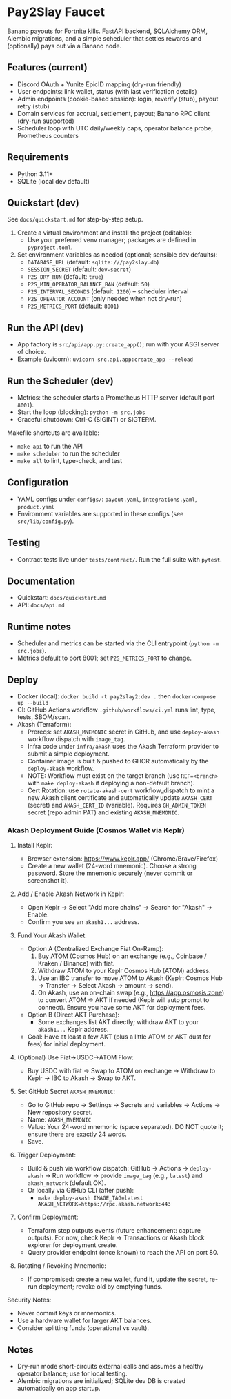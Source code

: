 # Pay2Slay Faucet

Banano payouts for Fortnite kills. FastAPI backend, SQLAlchemy ORM, Alembic migrations, and a simple scheduler that settles rewards and (optionally) pays out via a Banano node.

## Features (current)
- Discord OAuth + Yunite EpicID mapping (dry-run friendly)
- User endpoints: link wallet, status (with last verification details)
- Admin endpoints (cookie-based session): login, reverify (stub), payout retry (stub)
- Domain services for accrual, settlement, payout; Banano RPC client (dry-run supported)
- Scheduler loop with UTC daily/weekly caps, operator balance probe, Prometheus counters

## Requirements
- Python 3.11+
- SQLite (local dev default)

## Quickstart (dev)
See `docs/quickstart.md` for step-by-step setup.

1) Create a virtual environment and install the project (editable):
   - Use your preferred venv manager; packages are defined in `pyproject.toml`.
2) Set environment variables as needed (optional; sensible dev defaults):
   - `DATABASE_URL` (default: `sqlite:///pay2slay.db`)
   - `SESSION_SECRET` (default: `dev-secret`)
   - `P2S_DRY_RUN` (default: `true`)
   - `P2S_MIN_OPERATOR_BALANCE_BAN` (default: `50`)
   - `P2S_INTERVAL_SECONDS` (default: `1200`) – scheduler interval
   - `P2S_OPERATOR_ACCOUNT` (only needed when not dry-run)
   - `P2S_METRICS_PORT` (default: `8001`)

## Run the API (dev)
- App factory is `src/api/app.py:create_app()`; run with your ASGI server of choice.
- Example (uvicorn): `uvicorn src.api.app:create_app --reload`

## Run the Scheduler (dev)
- Metrics: the scheduler starts a Prometheus HTTP server (default port `8001`).
- Start the loop (blocking): `python -m src.jobs`
- Graceful shutdown: Ctrl-C (SIGINT) or SIGTERM.

Makefile shortcuts are available:
- `make api` to run the API
- `make scheduler` to run the scheduler
- `make all` to lint, type-check, and test

## Configuration
- YAML configs under `configs/`: `payout.yaml`, `integrations.yaml`, `product.yaml`
- Environment variables are supported in these configs (see `src/lib/config.py`).

## Testing
- Contract tests live under `tests/contract/`. Run the full suite with `pytest`.

## Documentation
- Quickstart: `docs/quickstart.md`
- API: `docs/api.md`

## Runtime notes
- Scheduler and metrics can be started via the CLI entrypoint (`python -m src.jobs`).
- Metrics default to port 8001; set `P2S_METRICS_PORT` to change.

## Deploy
- Docker (local): `docker build -t pay2slay2:dev .` then `docker-compose up --build`
- CI: GitHub Actions workflow `.github/workflows/ci.yml` runs lint, type, tests, SBOM/scan.
- Akash (Terraform):
   - Prereqs: set `AKASH_MNEMONIC` secret in GitHub, and use `deploy-akash` workflow dispatch with `image_tag`.
   - Infra code under `infra/akash` uses the Akash Terraform provider to submit a simple deployment.
   - Container image is built & pushed to GHCR automatically by the `deploy-akash` workflow.
   - NOTE: Workflow must exist on the target branch (use `REF=<branch>` with `make deploy-akash` if deploying a non-default branch).
   - Cert Rotation: use `rotate-akash-cert` workflow_dispatch to mint a new Akash client certificate and automatically update `AKASH_CERT` (secret) and `AKASH_CERT_ID` (variable). Requires `GH_ADMIN_TOKEN` secret (repo admin PAT) and existing `AKASH_MNEMONIC`.

### Akash Deployment Guide (Cosmos Wallet via Keplr)

1. Install Keplr:
   - Browser extension: https://www.keplr.app/ (Chrome/Brave/Firefox)
   - Create a new wallet (24-word mnemonic). Choose a strong password. Store the mnemonic securely (never commit or screenshot it).

2. Add / Enable Akash Network in Keplr:
   - Open Keplr → Select "Add more chains" → Search for "Akash" → Enable.
   - Confirm you see an `akash1...` address.

3. Fund Your Akash Wallet:
   - Option A (Centralized Exchange Fiat On-Ramp):
     1. Buy ATOM (Cosmos Hub) on an exchange (e.g., Coinbase / Kraken / Binance) with fiat.
     2. Withdraw ATOM to your Keplr Cosmos Hub (ATOM) address.
     3. Use an IBC transfer to move ATOM to Akash (Keplr: Cosmos Hub → Transfer → Select Akash → amount → send).
     4. On Akash, use an on-chain swap (e.g., https://app.osmosis.zone) to convert ATOM → AKT if needed (Keplr will auto prompt to connect). Ensure you have some AKT for deployment fees.
   - Option B (Direct AKT Purchase):
     - Some exchanges list AKT directly; withdraw AKT to your `akash1...` Keplr address.
   - Goal: Have at least a few AKT (plus a little ATOM or AKT dust for fees) for initial deployment.

4. (Optional) Use Fiat→USDC→ATOM Flow:
   - Buy USDC with fiat → Swap to ATOM on exchange → Withdraw to Keplr → IBC to Akash → Swap to AKT.

5. Set GitHub Secret `AKASH_MNEMONIC`:
   - Go to GitHub repo → Settings → Secrets and variables → Actions → New repository secret.
   - Name: `AKASH_MNEMONIC`
   - Value: Your 24-word mnemonic (space separated). DO NOT quote it; ensure there are exactly 24 words.
   - Save.

6. Trigger Deployment:
   - Build & push via workflow dispatch: GitHub → Actions → `deploy-akash` → Run workflow → provide `image_tag` (e.g., `latest`) and `akash_network` (default OK).
   - Or locally via GitHub CLI (after push):
     - `make deploy-akash IMAGE_TAG=latest AKASH_NETWORK=https://rpc.akash.network:443`

7. Confirm Deployment:
   - Terraform step outputs events (future enhancement: capture outputs). For now, check Keplr → Transactions or Akash block explorer for deployment create.
   - Query provider endpoint (once known) to reach the API on port 80.

8. Rotating / Revoking Mnemonic:
   - If compromised: create a new wallet, fund it, update the secret, re-run deployment; revoke old by emptying funds.

Security Notes:
 - Never commit keys or mnemonics.
 - Use a hardware wallet for larger AKT balances.
 - Consider splitting funds (operational vs vault).


## Notes
- Dry-run mode short-circuits external calls and assumes a healthy operator balance; use for local testing.
- Alembic migrations are initialized; SQLite dev DB is created automatically on app startup.

